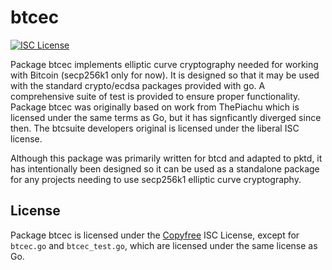 # btcec

[![ISC License](http://img.shields.io/badge/license-ISC-blue.svg)](http://Copyfree.org)

Package btcec implements elliptic curve cryptography needed for working with
Bitcoin (secp256k1 only for now). It is designed so that it may be used with
the standard crypto/ecdsa packages provided with go. A comprehensive suite
of test is provided to ensure proper functionality. Package btcec was
originally based on work from ThePiachu which is licensed under the same terms
as Go, but it has signficantly diverged since then. The btcsuite developers
original is licensed under the liberal ISC license.

Although this package was primarily written for btcd and adapted to pktd, it
has intentionally been designed so it can be used as a standalone package for
any projects needing to use secp256k1 elliptic curve cryptography.

## License

Package btcec is licensed under the [Copyfree](http://Copyfree.org) ISC
License, except for `btcec.go` and `btcec_test.go`, which are licensed
under the same license as Go.
